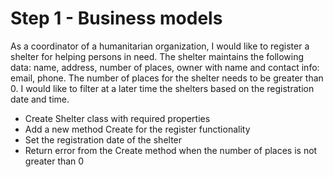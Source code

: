 # Step 1 - Business models

As a coordinator of a humanitarian organization, I would like to register a shelter for helping persons in need.
The shelter maintains the following data: name, address, number of places, owner with name and contact info: email, phone.
The number of places for the shelter needs to be greater than 0.
I would like to filter at a later time the shelters based on the registration date and time. 
 
- Create Shelter class with required properties
- Add a new method Create for the register functionality
- Set the registration date of the shelter
- Return error from the Create method when the number of places is not greater than 0
